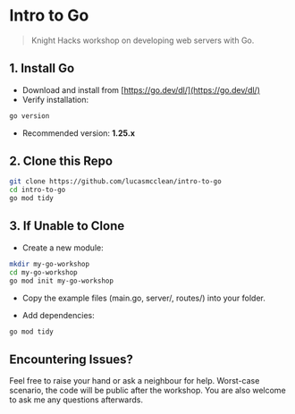 # Intro to Go

> Knight Hacks workshop on developing web servers with Go.

## 1. Install Go

- Download and install from [https://go.dev/dl/](https://go.dev/dl/)
- Verify installation:

```bash
go version
```

- Recommended version: **1.25.x**

## 2. Clone this Repo

```bash
git clone https://github.com/lucasmcclean/intro-to-go
cd intro-to-go
go mod tidy
```

## 3. If Unable to Clone

- Create a new module:

```bash
mkdir my-go-workshop
cd my-go-workshop
go mod init my-go-workshop
```

- Copy the example files (main.go, server/, routes/) into your folder.

- Add dependencies:

```bash
go mod tidy
```

## Encountering Issues?

Feel free to raise your hand or ask a neighbour for help. Worst-case scenario,
the code will be public after the workshop. You are also welcome to ask me any
questions afterwards.
